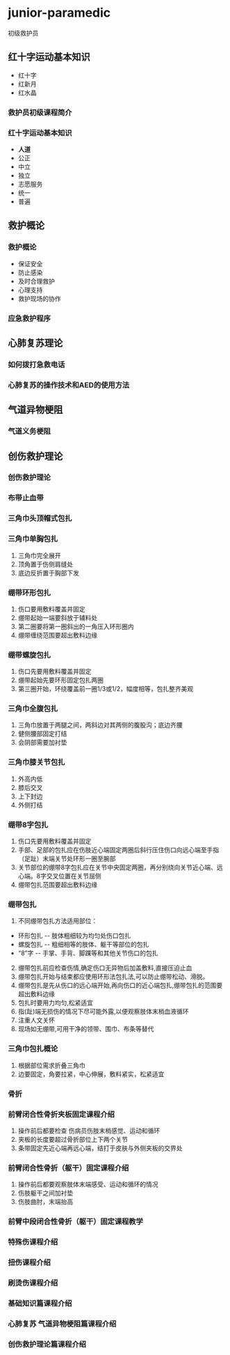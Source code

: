 # junior-paramedic
初级救护员

## 红十字运动基本知识

- 红十字
- 红新月
- 红水晶
  
### 救护员初级课程简介
### 红十字运动基本知识

- **人道**
- 公正
- 中立
- 独立
- 志愿服务
- 统一
- 普遍

## 救护概论

### 救护概论

- 保证安全
- 防止感染
- 及时合理救护
- 心理支持
- 救护现场的协作

### 应急救护程序

## 心肺复苏理论
### 如何拨打急救电话
### 心肺复苏的操作技术和AED的使用方法

## 气道异物梗阻
### 气道义务梗阻

## 创伤救护理论
### 创伤救护理论
### 布带止血带
### 三角巾头顶帽式包扎
### 三角巾单胸包扎

1. 三角巾完全展开
2. 顶角置于伤侧肩缝处
3. 底边反折置于胸部下发
   
### 绷带环形包扎

1. 伤口要用敷料覆盖并固定
2. 绷带起始一端要斜放于辅料处
3. 第二圈要将第一圈斜出的一角压入环形圈内
4. 绷带缠绕范围要超出敷料边缘

### 绷带螺旋包扎

1. 伤口先要用敷料覆盖并固定
2. 绷带起始先要环形固定包扎两圈
3. 第三圈开始，环绕覆盖前一圈1/3或1/2，幅度相等，包扎整齐美观

### 三角巾全腹包扎

1. 三角巾放置于两腿之间，两斜边对其两侧的腹股沟；底边齐腰
2. 健侧腰部固定打结
3. 会阴部需要加衬垫

### 三角巾膝关节包扎

1. 外高内低
2. 膝后交叉
3. 上下封边
4. 外侧打结

### 绷带8字包扎

1. 伤口先要用敷料覆盖并固定
2. 手部、足部的包扎应在伤肢近心端固定两圈后斜行压住伤口向远心端至手指（足趾）末端关节处环形一圈至腕部
3. 关节部位的绷带8字包扎应在关节中央固定两圈，再分别绕向关节近心端、远心端。8字交叉位置在关节屈侧
4. 绷带包扎范围要超出敷料边缘

### 绷带包扎

1. 不同绷带包扎方法适用部位：  
  - 环形包扎 -- 肢体粗细较为均匀处伤口包扎
  - 螺旋包扎 -- 粗细相等的肢体、躯干等部位的包扎
  - “8”字 -- 手掌、手背、脚踝等和其他关节伤口的包扎
2. 绷带包扎前应检查伤情,确定伤口无异物后加盖敷料,直接压迫止血
3. 绷带包扎开始与结束都应使用环形法包扎法,可以防止绷带松动、滑脱。
4. 绷带包扎是先从伤口的远心端开始,再向伤口的近心端包扎,绷带包扎的范围要超出敷料边缘
5. 包扎时要用力均匀,松紧适宜
6. 指(趾)端无损伤的情况下尽可能外露,以便观察肢体末梢血液循环
7. 注重人文关怀
8. 现场如无绷带,可用干净的领带、围巾、布条等替代

### 三角巾包扎概论

1. 根据部位需求折叠三角巾
2. 边要固定，角要拉紧，中心伸展，敷料紧实，松紧适宜

### 骨折

### 前臂闭合性骨折夹板固定课程介绍

1. 操作前后都要检查 伤病员伤肢末梢感觉、运动和循环
2. 夹板的长度要超过骨折部位上下两个关节
3. 条带固定先近心端再远心端，结打于皮肤与外侧夹板的交界处

### 前臂闭合性骨折（躯干）固定课程介绍

 1. 操作前后都要观察肢体末端感受、运动和循环的情况
 2. 伤肢躯干之间加衬垫
 3. 伤肢曲肘，末端抬高

### 前臂中段闭合性骨折（躯干）固定课程教学

### 特殊伤课程介绍

### 扭伤课程介绍

### 刷烫伤课程介绍

### 基础知识篇课程介绍

### 心肺复苏 气道异物梗阻篇课程介绍

### 创伤救护理论篇课程介绍
